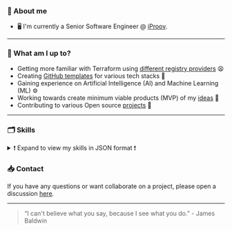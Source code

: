 ### 👋 About me

- 🖥 I'm currently a Senior Software Engineer @ [iProov](https://www.iproov.com/).

---

### 📖 What am I up to?

- Getting more familiar with Terraform using [different registry providers](https://github.com/kwame-mintah?tab=repositories&q=&type=template&language=hcl&sort=) 😫
- Creating [GitHub templates](https://github.com/kwame-mintah?tab=repositories&q=&type=template&language=&sort=) for various tech stacks 📄
- Gaining experience on Artificial Intelligence (AI) and Machine Learning (ML) ⚙️
- Working towards create minimum viable products (MVP) of my [ideas](https://github.com/kwame-mintah/notes-md/tree/main/brainstorm-ideas) 💭
- Contributing to various Open source [projects](https://github.com/pulls?q=is%3Apr+author%3Akwame-mintah+-user%3Akwame-mintah+is%3Apublic+is%3Amerged+) 💌

---

### 🗂️ Skills

<details>

<summary> ❗ Expand to view my skills in JSON format ❗</summary>

```json
{
  "basics": {
    "name": "Kwame Mintah",
    "label": "Software Engineer",
    "profiles": [
      {
        "network": "Learn Microsoft",
        "username": "kwame-mintah",
        "url": "https://learn.microsoft.com/en-us/users/kwame-mintah/"
      }
    ]
  },
  "work": [
    {
      "name": "iProov",
      "position": "Senior Software Engineer",
      "url": "https://www.iproov.com/",
      "startDate": "2024-07-01",
      "endDate": "..."
    },
    {
      "name": "CGI",
      "position": "Software Engineer",
      "url": "https://www.cgi.com/en",
      "startDate": "2018-11-09",
      "endDate": "2024-06-28"
    }
  ],
  "certificates": [
    {
      "name": "HashiCorp Certified: Terraform Associate (003)",
      "date": "2023-09-16",
      "issuer": "HashiCorp",
      "url": "https://www.credly.com/badges/adf68af2-8299-48c5-a023-7a239f439533/"
    },
    {
      "name": "Microsoft Certified: Azure AI Engineer Associate",
      "date": "2023-08-28",
      "issuer": "Microsoft",
      "url": "https://learn.microsoft.com/en-us/users/kwame-mintah/credentials/b3d5becc8bb76fcc/"
    },
    {
      "name": "Microsoft Certified: Azure AI Fundamentals",
      "date": "2023-04-01",
      "issuer": "Microsoft",
      "url": "https://www.credly.com/badges/4c70df7d-f975-4645-b1bf-a9292a4adaf0/"
    },
    {
      "name": "AWS Certified Developer - Associate",
      "date": "2022-06-24",
      "issuer": "Amazon Web Services",
      "url": "https://www.credly.com/badges/24752df3-914e-4715-a7a6-b63fd5ffbb2b/"
    },
    {
      "name": "Exam 480: Programming in HTML5 with JavaScript and CSS3",
      "date": "2020-02-08",
      "issuer": "Microsoft",
      "url": "https://www.credly.com/badges/24752df3-914e-4715-a7a6-b63fd5ffbb2b/"
    }
  ],
  "skills": [
    {
      "name": "Languages",
      "keywords": [
        "Java",
        "Python",
        "Terraform",
        "Bash",
        "SQL",
        "JavaScript",
        "Groovy",
        "HTML",
        "CSS"
      ]
    },
    {
      "name": "Databases",
      "keywords": ["PostgreSQL", "OpenSearch", "MongoDB", "ElasticSearch"]
    },
    {
      "name": "Frameworks",
      "keywords": [
        "Spring boot",
        "Serverless",
        "FastAPI",
        "React.js",
        "Next.js"
      ]
    },
    {
      "name": "Authentication",
      "keywords": ["OAuth 2.0", "Role Based Access Control (RBAC)"]
    },
    {
      "name": "Web Services",
      "keywords": ["RESTful APIs", "Web Extensions"]
    },
    {
      "name": "Paradigms",
      "keywords": [
        "DevSecOps",
        "Agile",
        "Scrum",
        "Microservice Architecture",
        "Lambda Architecture"
      ]
    },
    {
      "name": "Testing",
      "keywords": [
        "JUnit",
        "Mockito",
        "PyTest",
        "Cypress",
        "Cucumber",
        "WireMock",
        "Behaviour-driven development",
        "Test-driven development"
      ]
    },
    {
      "name": "Cloud Providers",
      "keywords": [
        "Amazon Web Services (AWS)",
        "Microsoft Azure",
        "Digital Ocean"
      ]
    },
    {
      "name": "CI/CD",
      "keywords": [
        "Jenkins",
        "Azure DevOps",
        "GitLab",
        "GitHub Actions",
        "Concourse"
      ]
    },
    {
      "name": "Containerization",
      "keywords": ["Docker"]
    }
  ],
  "interests": [
    {
      "name": "Machine Learning",
      "keywords": ["MLOps", "AutoML"]
    }
  ],
  "projects": [
    {
      "name": "Bionic Speed Reader Browser Extension",
      "description": "A simple chrome extension using Bionic Reading (BR®) API.",
      "url": "https://github.com/kwame-mintah/bionic-speed-reader-browser-extension"
    }
  ]
}
```

</details>

### 📥 Contact

If you have any questions or want collaborate on a project, please open a discussion [here](https://github.com/kwame-mintah/kwame-mintah/discussions/categories/general).

---

> “I can't believe what you say, because I see what you do.” - James Baldwin

<!---
kwame-mintah/kwame-mintah is a ✨ special ✨ repository because its `README.md` (this file) appears on your GitHub profile.
You can click the Preview link to take a look at your changes.
--->
